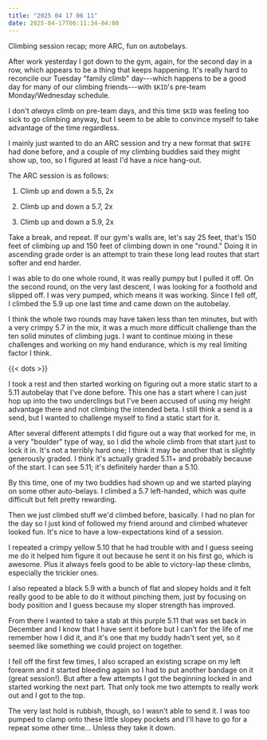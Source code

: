 ```yaml
---
title: "2025 04 17 06 11"
date: 2025-04-17T06:11:34-04:00
---
```


Climbing session recap; more ARC, fun on autobelays.<!--more-->

After work yesterday I got down to the gym, again, for the second day in a row,
which appears to be a thing that keeps happening. It's really hard to reconcile
our Tuesday "family climb" day---which happens to be a good day for many of our
climbing friends---with `$KID`'s pre-team Monday/Wednesday schedule.

I don't *always* climb on pre-team days, and this time `$KID` was feeling too
sick to go climbing anyway, but I seem to be able to convince myself to take
advantage of the time regardless.

I mainly just wanted to do an ARC session and try a new format that `$WIFE` had
done before, and a couple of my climbing buddies said they might show up, too,
so I figured at least I'd have a nice hang-out.

The ARC session is as follows:

  1. Climb up and down a 5.5, 2x

  2. Climb up and down a 5.7, 2x

  3. Climb up and down a 5.9, 2x

Take a break, and repeat. If our gym's walls are, let's say 25 feet, that's 150
feet of climbing up and 150 feet of climbing down in one "round." Doing it in
ascending grade order is an attempt to train these long lead routes that start
softer and end harder.

I was able to do one whole round, it was really pumpy but I pulled it off. On
the second round, on the very last descent, I was looking for a foothold and
slipped off. I was very pumped, which means it was working. Since I fell off, I
climbed the 5.9 up one last time and came down on the autobelay.

I think the whole two rounds may have taken less than ten minutes, but with a
very crimpy 5.7 in the mix, it was a much more difficult challenge than the ten
solid minutes of climbing jugs. I want to continue mixing in these challenges
and working on my hand endurance, which is my real limiting factor I think.

{{< dots >}}

I took a rest and then started working on figuring out a more static start to a
5.11 autobelay that I've done before. This one has a start where I can just hop
up into the two underclings but I've been accused of using my height advantage
there and not climbing the intended beta. I still think a send is a send, but I
wanted to challenge myself to find a static start for it.

After several different attempts I did figure out a way that worked for me, in a
very "boulder" type of way, so I did the whole climb from that start just to
lock it in. It's not a terribly hard one; I think it may be another that is
slightly generously graded. I think it's actually graded 5.11+ and probably
because of the start. I can see 5.11; it's definitely harder than a 5.10.

By this time, one of my two buddies had shown up and we started playing on some
other auto-belays. I climbed a 5.7 left-handed, which was quite difficult but
felt pretty rewarding.

Then we just climbed stuff we'd climbed before, basically. I had no plan for the
day so I just kind of followed my friend around and climbed whatever looked fun.
It's nice to have a low-expectations kind of a session.

I repeated a crimpy yellow 5.10 that he had trouble with and I guess seeing me
do it helped him figure it out because he sent it on his first go, which is
awesome. Plus it always feels good to be able to victory-lap these climbs,
especially the trickier ones.

I also repeated a black 5.9 with a bunch of flat and slopey holds and it felt
really good to be able to do it without pinching them, just by focusing on body
position and I guess because my sloper strength has improved.

From there I wanted to take a stab at this purple 5.11 that was set back in
December and I know that I have sent it before but I can't for the life of me
remember how I did it, and it's one that my buddy hadn't sent yet, so it seemed
like something we could project on together.

I fell off the first few times, I also scraped an existing scrape on my left
forearm and it started bleeding again so I had to put another bandage on it
(great session!). But after a few attempts I got the beginning locked in and
started working the next part. That only took me two attempts to really work out
and I got to the top.

The very last hold is rubbish, though, so I wasn't able to send it. I was too
pumped to clamp onto these little slopey pockets and I'll have to go for a
repeat some other time... Unless they take it down.
